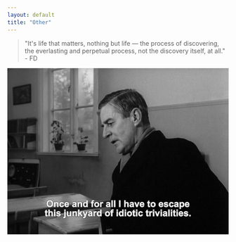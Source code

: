 ```yaml
---
layout: default
title: "Other"
---
```


<div class="quote">
  <blockquote>
    <p>"It's life that matters, nothing but life — the process of discovering, the everlasting and perpetual process, not the discovery itself, at all." - FD</p>
  </blockquote>
</div>

<div class="image">
  <img src="/images/idiotic.jpeg" alt="" style="max-width: 100%; height: auto;">
</div>


